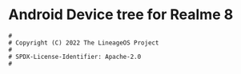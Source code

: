 # Android Device tree for Realme 8

```
#
# Copyright (C) 2022 The LineageOS Project
#
# SPDX-License-Identifier: Apache-2.0
#
```
